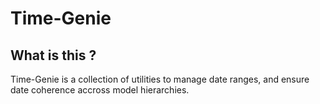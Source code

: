 Time-Genie
=

## What is this ?
Time-Genie is a collection of utilities to manage date ranges, and ensure date coherence accross model hierarchies.


